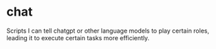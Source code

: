 # chat
Scripts I can tell chatgpt or other language models to play certain roles, leading it to execute certain tasks more efficiently.
